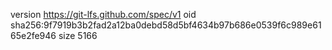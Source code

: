 version https://git-lfs.github.com/spec/v1
oid sha256:9f7919b3b2fad2a12ba0debd58d5bf4634b97b686e0539f6c989e6165e2fe946
size 5166
